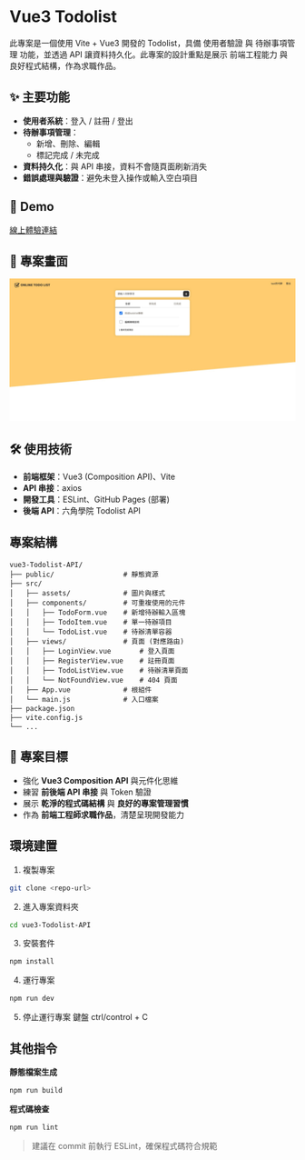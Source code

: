 # Vue3 Todolist

此專案是一個使用 Vite + Vue3 開發的 Todolist，具備 使用者驗證 與 待辦事項管理 功能，並透過 API 讓資料持久化。此專案的設計重點是展示 前端工程能力 與 良好程式結構，作為求職作品。

## ✨ 主要功能

- **使用者系統**：登入 / 註冊 / 登出
- **待辦事項管理**：
  - 新增、刪除、編輯
  - 標記完成 / 未完成
- **資料持久化**：與 API 串接，資料不會隨頁面刷新消失
- **錯誤處理與驗證**：避免未登入操作或輸入空白項目

## 🚀 Demo

[線上體驗連結](https://sumaoxiong.github.io/vue3-Todolist-API/#/login)

## 📸 專案畫面

![專案截圖](./public/a.jpg)

## 🛠 使用技術

- **前端框架**：Vue3 (Composition API)、Vite
- **API 串接**：axios
- **開發工具**：ESLint、GitHub Pages (部署)
- **後端 API**：六角學院 Todolist API

## 專案結構

```
vue3-Todolist-API/
├── public/                 # 靜態資源
├── src/
│   ├── assets/             # 圖片與樣式
│   ├── components/         # 可重複使用的元件
│   │   ├── TodoForm.vue    # 新增待辦輸入區塊
│   │   ├── TodoItem.vue    # 單一待辦項目
│   │   └── TodoList.vue    # 待辦清單容器
│   ├── views/              # 頁面 (對應路由)
│   │   ├── LoginView.vue       # 登入頁面
│   │   ├── RegisterView.vue    # 註冊頁面
│   │   ├── TodoListView.vue    # 待辦清單頁面
│   │   └── NotFoundView.vue    # 404 頁面
│   ├── App.vue             # 根組件
│   └── main.js             # 入口檔案
├── package.json
├── vite.config.js
└── ...

```

## 🎯 專案目標

- 強化 **Vue3 Composition API** 與元件化思維
- 練習 **前後端 API 串接** 與 Token 驗證
- 展示 **乾淨的程式碼結構** 與 **良好的專案管理習慣**
- 作為 **前端工程師求職作品**，清楚呈現開發能力

## 環境建置

1. 複製專案

```sh
git clone <repo-url>
```

2. 進入專案資料夾

```sh
cd vue3-Todolist-API
```

3. 安裝套件

```sh
npm install
```

4. 運行專案

```sh
npm run dev
```

5. 停止運行專案
   鍵盤 ctrl/control + C

## 其他指令

**靜態檔案生成**

```sh
npm run build
```

**程式碼檢查**

```sh
npm run lint
```

> 建議在 commit 前執行 ESLint，確保程式碼符合規範

